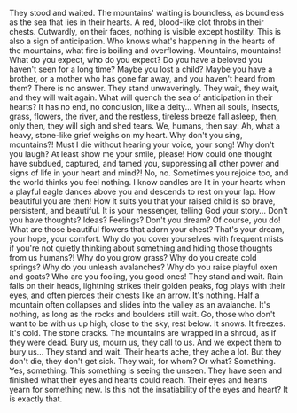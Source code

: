 They stood and waited. The mountains' waiting is boundless, as boundless as the sea that lies in their hearts. A red, blood-like clot throbs in their chests. Outwardly, on their faces, nothing is visible except hostility. This is also a sign of anticipation. Who knows what's happening in the hearts of the mountains, what fire is boiling and overflowing.
Mountains, mountains! What do you expect, who do you expect? Do you have a beloved you haven't seen for a long time? Maybe you lost a child? Maybe you have a brother, or a mother who has gone far away, and you haven't heard from them? There is no answer. They stand unwaveringly. They wait, they wait, and they will wait again. What will quench the sea of anticipation in their hearts? It has no end, no conclusion, like a deity...
When all souls, insects, grass, flowers, the river, and the restless, tireless breeze fall asleep, then, only then, they will sigh and shed tears. We, humans, then say: Ah, what a heavy, stone-like grief weighs on my heart.
Why don't you sing, mountains?! Must I die without hearing your voice, your song! Why don't you laugh? At least show me your smile, please! How could one thought have subdued, captured, and tamed you, suppressing all other power and signs of life in your heart and mind?! No, no. Sometimes you rejoice too, and the world thinks you feel nothing. I know candles are lit in your hearts when a playful eagle dances above you and descends to rest on your lap. How beautiful you are then! How it suits you that your raised child is so brave, persistent, and beautiful. It is your messenger, telling God your story...
Don't you have thoughts? Ideas? Feelings? Don't you dream? Of course, you do! What are those beautiful flowers that adorn your chest? That's your dream, your hope, your comfort. Why do you cover yourselves with frequent mists if you're not quietly thinking about something and hiding those thoughts from us humans?! Why do you grow grass? Why do you create cold springs? Why do you unleash avalanches? Why do you raise playful oxen and goats? Who are you fooling, you good ones!
They stand and wait. Rain falls on their heads, lightning strikes their golden peaks, fog plays with their eyes, and often pierces their chests like an arrow. It's nothing. Half a mountain often collapses and slides into the valley as an avalanche. It's nothing, as long as the rocks and boulders still wait. Go, those who don't want to be with us up high, close to the sky, rest below.
It snows. It freezes. It's cold. The stone cracks. The mountains are wrapped in a shroud, as if they were dead. Bury us, mourn us, they call to us. And we expect them to bury us...
They stand and wait. Their hearts ache, they ache a lot. But they don't die, they don't get sick. They wait, for whom? Or what? Something. Yes, something. This something is seeing the unseen. They have seen and finished what their eyes and hearts could reach. Their eyes and hearts yearn for something new. Is this not the insatiability of the eyes and heart? It is exactly that.